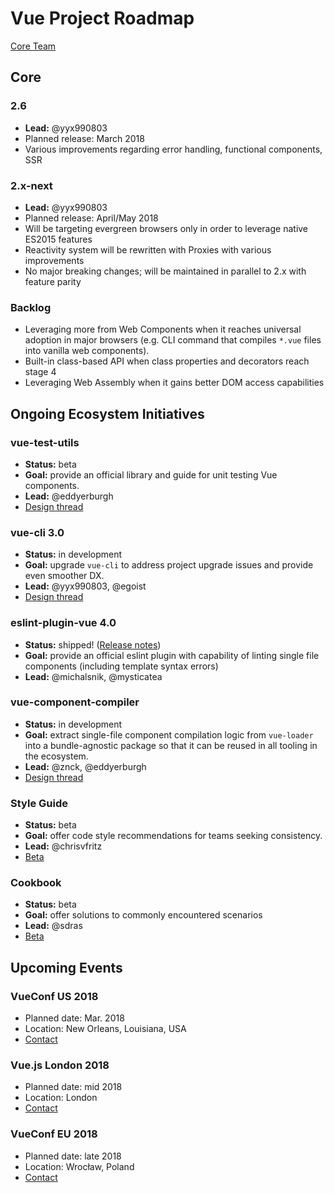 # Vue Project Roadmap

[Core Team](https://vuejs.org/v2/guide/team.html)

## Core

### 2.6

* **Lead:** @yyx990803
* Planned release: March 2018
* Various improvements regarding error handling, functional components, SSR

### 2.x-next

* **Lead:** @yyx990803
* Planned release: April/May 2018
* Will be targeting evergreen browsers only in order to leverage native ES2015 features
* Reactivity system will be rewritten with Proxies with various improvements
* No major breaking changes; will be maintained in parallel to 2.x with feature parity

### Backlog

* Leveraging more from Web Components when it reaches universal adoption in major browsers (e.g. CLI command that compiles `*.vue` files into vanilla web components).
* Built-in class-based API when class properties and decorators reach stage 4
* Leveraging Web Assembly when it gains better DOM access capabilities

## Ongoing Ecosystem Initiatives

### vue-test-utils

* **Status:** beta
* **Goal:** provide an official library and guide for unit testing Vue components.
* **Lead:** @eddyerburgh
* [Design thread](https://github.com/vuejs/vue-test-utils/issues/1)

### vue-cli 3.0

* **Status:** in development
* **Goal:** upgrade `vue-cli` to address project upgrade issues and provide even smoother DX.
* **Lead:** @yyx990803, @egoist
* [Design thread](https://github.com/vuejs/vue-cli/issues/589)

### eslint-plugin-vue 4.0

* **Status:** shipped! ([Release notes](https://github.com/vuejs/eslint-plugin-vue/releases))
* **Goal:** provide an official eslint plugin with capability of linting single file components (including template syntax errors)
* **Lead:** @michalsnik, @mysticatea

### vue-component-compiler

* **Status:** in development
* **Goal:** extract single-file component compilation logic from `vue-loader` into a bundle-agnostic package so that it can be reused in all tooling in the ecosystem.
* **Lead:** @znck, @eddyerburgh
* [Design thread](https://github.com/vuejs/vue-component-compiler/issues/28)

### Style Guide

* **Status:** beta
* **Goal:** offer code style recommendations for teams seeking consistency.
* **Lead:** @chrisvfritz
* [Beta](https://vuejs.org/v2/style-guide/)

### Cookbook

* **Status:** beta
* **Goal:** offer solutions to commonly encountered scenarios
* **Lead:** @sdras
* [Beta](https://vuejs.org/v2/cookbook/)

## Upcoming Events

### VueConf US 2018

* Planned date: Mar. 2018
* Location: New Orleans, Louisiana, USA
* [Contact](mailto:pratik.r.patel@gmail.com)

### Vue.js London 2018

* Planned date: mid 2018
* Location: London
* [Contact](mailto:team@vuejs.london)

### VueConf EU 2018

* Planned date: late 2018
* Location: Wrocław, Poland
* [Contact](mailto:support@vueconf.eu)
